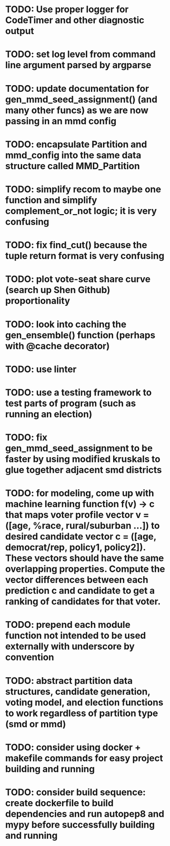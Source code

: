 # TODO: Use proper logger for CodeTimer and other diagnostic output
# TODO: set log level from command line argument parsed by argparse
# TODO: update documentation for gen_mmd_seed_assignment() (and many other funcs) as we are now passing in an mmd config
# TODO: encapsulate Partition and mmd_config into the same data structure called MMD_Partition
# TODO: simplify recom to maybe one function and simplify complement_or_not logic; it is very confusing
# TODO: fix find_cut() because the tuple return format is very confusing
# TODO: plot vote-seat share curve (search up Shen Github) proportionality
# TODO: look into caching the gen_ensemble() function (perhaps with @cache decorator)
# TODO: use linter 
# TODO: use a testing framework to test parts of program (such as running an election)
# TODO: fix gen_mmd_seed_assignment to be faster by using modified kruskals to glue together adjacent smd districts
# TODO: for modeling, come up with machine learning function f(v) -> c that maps voter profile vector v = ([age, %race, rural/suburban ...]) to desired candidate vector c = ([age, democrat/rep, policy1, policy2]). These vectors should have the same overlapping properties. Compute the vector differences between each prediction c and candidate to get a ranking of candidates for that voter.
# TODO: prepend each module function not intended to be used externally with underscore by convention
# TODO: abstract partition data structures, candidate generation, voting model, and election functions to work regardless of partition type (smd or mmd)
# TODO: consider using docker + makefile commands for easy project building and running
# TODO: consider build sequence: create dockerfile to build dependencies and run autopep8 and mypy before successfully building and running